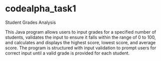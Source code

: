 # codealpha_task1

Student Grades Analysis

This Java program allows users to input grades for a specified number of students, validates the input to ensure it falls within the range of 0 to 100, and calculates and displays the highest score, lowest score, and average score. The program is structured with input validation to prompt users for correct input until a valid grade is provided for each student.

